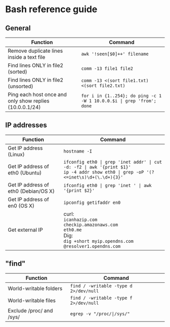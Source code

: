 # Bash reference guide

## General
Function     | Command
------------ | -------------
Remove duplicate lines inside a text file | `awk '!seen[$0]++' filename`
Find lines ONLY in file2 (sorted) | `comm -13 file1 file2`
Find lines ONLY in file2 (unsorted) | `comm -13 <(sort file1.txt) <(sort file2.txt)`
Ping each host once and only show replies (10.0.0.1/24)| `for i in {1..254}; do ping -c 1 -W 1 10.0.0.$i \| grep 'from'; done`

## IP addresses
Function     | Command
------------ | -------------
Get IP address (Linux) | `hostname -I`
Get IP address of eth0 (Ubuntu) | `ifconfig eth0 \| grep 'inet addr' \| cut -d: -f2 \| awk '{print $1}'`<br>`ip -4 addr show eth0 \| grep -oP '(?<=inet\s)\d+(\.\d+){3}'`
Get IP address of eth0 (Debian/OS X) | `ifconfig eth0 \| grep 'inet ' \| awk '{print $2}'`
Get IP address of en0 (OS X) | `ipconfig getifaddr en0`
Get external IP | curl:<br>`icanhazip.com`<br>`checkip.amazonaws.com`<br>`eth0.me`<br>Dig:<br>`dig +short myip.opendns.com @resolver1.opendns.com`


## "find"
Function     | Command
------------ | -------------
World-writable folders | `find / -writable -type d 2>/dev/null`
World-writable files | `find / -writable -type f 2>/dev/null`
Exclude /proc/ and /sys/ | `egrep -v "/proc/\|/sys/"`